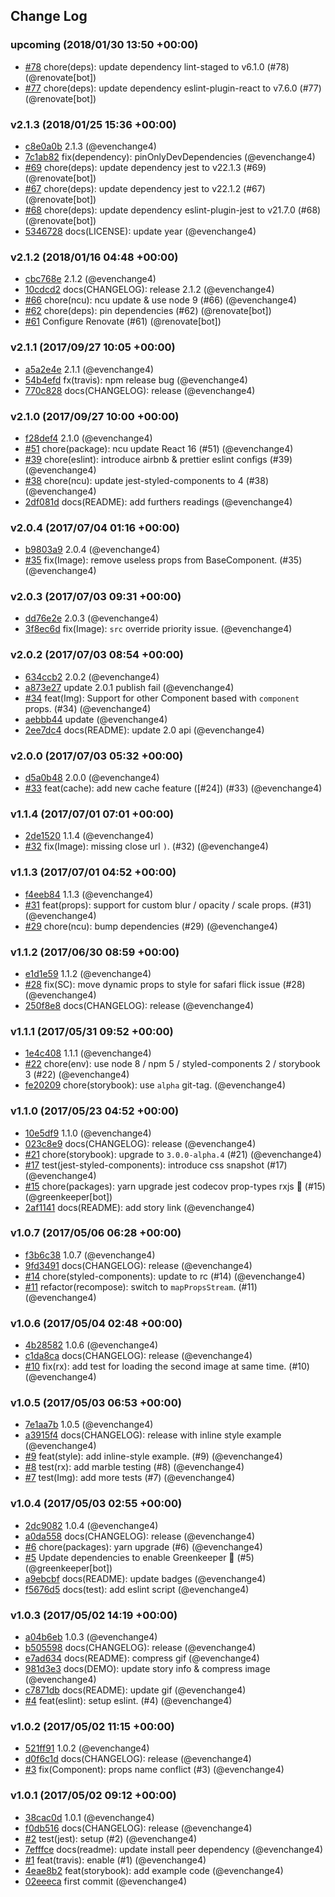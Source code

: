 ## Change Log

### upcoming (2018/01/30 13:50 +00:00)

* [#78](https://github.com/evenchange4/react-progressive-bg-image/pull/78) chore(deps): update dependency lint-staged to v6.1.0 (#78) (@renovate[bot])
* [#77](https://github.com/evenchange4/react-progressive-bg-image/pull/77) chore(deps): update dependency eslint-plugin-react to v7.6.0 (#77) (@renovate[bot])

### v2.1.3 (2018/01/25 15:36 +00:00)

* [c8e0a0b](https://github.com/evenchange4/react-progressive-bg-image/commit/c8e0a0bcc237c0612e2e38f5e804f198bf75e1fe) 2.1.3 (@evenchange4)
* [7c1ab82](https://github.com/evenchange4/react-progressive-bg-image/commit/7c1ab82cdb993ab3c039f01c54d7bf87378f5c1c) fix(dependency): pinOnlyDevDependencies (@evenchange4)
* [#69](https://github.com/evenchange4/react-progressive-bg-image/pull/69) chore(deps): update dependency jest to v22.1.3 (#69) (@renovate[bot])
* [#67](https://github.com/evenchange4/react-progressive-bg-image/pull/67) chore(deps): update dependency jest to v22.1.2 (#67) (@renovate[bot])
* [#68](https://github.com/evenchange4/react-progressive-bg-image/pull/68) chore(deps): update dependency eslint-plugin-jest to v21.7.0 (#68) (@renovate[bot])
* [5346728](https://github.com/evenchange4/react-progressive-bg-image/commit/53467283a870ce35216adfdaa891339358396e9d) docs(LICENSE): update year (@evenchange4)

### v2.1.2 (2018/01/16 04:48 +00:00)

* [cbc768e](https://github.com/evenchange4/react-progressive-bg-image/commit/cbc768eb09152b79fa5d0895371e24c8f9e8b49f) 2.1.2 (@evenchange4)
* [10cdcd2](https://github.com/evenchange4/react-progressive-bg-image/commit/10cdcd2d863816ef4890d350bbb96dae723ff87c) docs(CHANGELOG): release 2.1.2 (@evenchange4)
* [#66](https://github.com/evenchange4/react-progressive-bg-image/pull/66) chore(ncu): ncu update & use node 9 (#66) (@evenchange4)
* [#62](https://github.com/evenchange4/react-progressive-bg-image/pull/62) chore(deps): pin dependencies (#62) (@renovate[bot])
* [#61](https://github.com/evenchange4/react-progressive-bg-image/pull/61) Configure Renovate (#61) (@renovate[bot])

### v2.1.1 (2017/09/27 10:05 +00:00)

* [a5a2e4e](https://github.com/evenchange4/react-progressive-bg-image/commit/a5a2e4eab7d7b3922139528e0df6045ef722ad43) 2.1.1 (@evenchange4)
* [54b4efd](https://github.com/evenchange4/react-progressive-bg-image/commit/54b4efdff6f173e138c23b185794391cb63224b4) fx(travis): npm release bug (@evenchange4)
* [770c828](https://github.com/evenchange4/react-progressive-bg-image/commit/770c82888fa6a629668a7a862243e981b0300acb) docs(CHANGELOG): release (@evenchange4)

### v2.1.0 (2017/09/27 10:00 +00:00)

* [f28def4](https://github.com/evenchange4/react-progressive-bg-image/commit/f28def419dafcbb2bc5f3b625e167e02ccb9519a) 2.1.0 (@evenchange4)
* [#51](https://github.com/evenchange4/react-progressive-bg-image/pull/51) chore(package): ncu update React 16 (#51) (@evenchange4)
* [#39](https://github.com/evenchange4/react-progressive-bg-image/pull/39) chore(eslint): introduce airbnb & prettier eslint configs (#39) (@evenchange4)
* [#38](https://github.com/evenchange4/react-progressive-bg-image/pull/38) chore(ncu): update jest-styled-components to 4 (#38) (@evenchange4)
* [2df081d](https://github.com/evenchange4/react-progressive-bg-image/commit/2df081dac1da9b20ac7b9bc486e3a08788404e86) docs(README): add furthers readings (@evenchange4)

### v2.0.4 (2017/07/04 01:16 +00:00)

* [b9803a9](https://github.com/evenchange4/react-progressive-bg-image/commit/b9803a9d054da4697825f6b1078efe10a9e3a5b7) 2.0.4 (@evenchange4)
* [#35](https://github.com/evenchange4/react-progressive-bg-image/pull/35) fix(Image): remove useless props from BaseComponent. (#35) (@evenchange4)

### v2.0.3 (2017/07/03 09:31 +00:00)

* [dd76e2e](https://github.com/evenchange4/react-progressive-bg-image/commit/dd76e2edf53176ea6b7768c706d81319a98dcdbb) 2.0.3 (@evenchange4)
* [3f8ec6d](https://github.com/evenchange4/react-progressive-bg-image/commit/3f8ec6d36bf1d58e846ed614f0ab604f7987c4d3) fix(Image): `src` override priority issue. (@evenchange4)

### v2.0.2 (2017/07/03 08:54 +00:00)

* [634ccb2](https://github.com/evenchange4/react-progressive-bg-image/commit/634ccb20d02bb0e8035afc1d10fcde5924a7e298) 2.0.2 (@evenchange4)
* [a873e27](https://github.com/evenchange4/react-progressive-bg-image/commit/a873e278ece2144bc07d380f6edab5c1435870dd) update 2.0.1 publish fail (@evenchange4)
* [#34](https://github.com/evenchange4/react-progressive-bg-image/pull/34) feat(Img): Support for other Component based with `component` props. (#34) (@evenchange4)
* [aebbb44](https://github.com/evenchange4/react-progressive-bg-image/commit/aebbb44a12581863bfa2be45565e62b1bd70ce2b) update (@evenchange4)
* [2ee7dc4](https://github.com/evenchange4/react-progressive-bg-image/commit/2ee7dc4f86b26b8a9e6d80b2dcb303d09f7e6436) docs(README): update 2.0 api (@evenchange4)

### v2.0.0 (2017/07/03 05:32 +00:00)

* [d5a0b48](https://github.com/evenchange4/react-progressive-bg-image/commit/d5a0b485934ca971a35de5088d404c4b4fdaea6f) 2.0.0 (@evenchange4)
* [#33](https://github.com/evenchange4/react-progressive-bg-image/pull/33) feat(cache): add new cache feature ([#24]) (#33) (@evenchange4)

### v1.1.4 (2017/07/01 07:01 +00:00)

* [2de1520](https://github.com/evenchange4/react-progressive-bg-image/commit/2de1520a67189fd0ca56320410dd89ed14595379) 1.1.4 (@evenchange4)
* [#32](https://github.com/evenchange4/react-progressive-bg-image/pull/32) fix(Image): missing close url `)`. (#32) (@evenchange4)

### v1.1.3 (2017/07/01 04:52 +00:00)

* [f4eeb84](https://github.com/evenchange4/react-progressive-bg-image/commit/f4eeb84a678c54b14622ba6969786df370f02e46) 1.1.3 (@evenchange4)
* [#31](https://github.com/evenchange4/react-progressive-bg-image/pull/31) feat(props): support for custom blur / opacity / scale props. (#31) (@evenchange4)
* [#29](https://github.com/evenchange4/react-progressive-bg-image/pull/29) chore(ncu): bump dependencies (#29) (@evenchange4)

### v1.1.2 (2017/06/30 08:59 +00:00)

* [e1d1e59](https://github.com/evenchange4/react-progressive-bg-image/commit/e1d1e597534bcb8343a9e151b140bfe8fdb87fc6) 1.1.2 (@evenchange4)
* [#28](https://github.com/evenchange4/react-progressive-bg-image/pull/28) fix(SC): move dynamic props to style for safari flick issue (#28) (@evenchange4)
* [250f8e8](https://github.com/evenchange4/react-progressive-bg-image/commit/250f8e837bbc7e6fc538d6f2cab1dd4dda56d7ae) docs(CHANGELOG): release (@evenchange4)

### v1.1.1 (2017/05/31 09:52 +00:00)

* [1e4c408](https://github.com/evenchange4/react-progressive-bg-image/commit/1e4c4083bf39e30905fba25d9944f0d373c27eb2) 1.1.1 (@evenchange4)
* [#22](https://github.com/evenchange4/react-progressive-bg-image/pull/22) chore(env): use node 8 / npm 5 / styled-components 2 / storybook 3 (#22) (@evenchange4)
* [fe20209](https://github.com/evenchange4/react-progressive-bg-image/commit/fe202091920108ee1b8ed40dadb70dc62e7a21da) chore(storybook): use `alpha` git-tag. (@evenchange4)

### v1.1.0 (2017/05/23 04:52 +00:00)

* [10e5df9](https://github.com/evenchange4/react-progressive-bg-image/commit/10e5df9998565615bd3a8b7912fd686e1b9a3ed9) 1.1.0 (@evenchange4)
* [023c8e9](https://github.com/evenchange4/react-progressive-bg-image/commit/023c8e992869614ca6504b76abfd4f7a8bf959f4) docs(CHANGELOG): release (@evenchange4)
* [#21](https://github.com/evenchange4/react-progressive-bg-image/pull/21) chore(storybook): upgrade to `3.0.0-alpha.4` (#21) (@evenchange4)
* [#17](https://github.com/evenchange4/react-progressive-bg-image/pull/17) test(jest-styled-components): introduce css snapshot (#17) (@evenchange4)
* [#15](https://github.com/evenchange4/react-progressive-bg-image/pull/15) chore(packages): yarn upgrade jest codecov prop-types rxjs 🚀 (#15) (@greenkeeper[bot])
* [2af1141](https://github.com/evenchange4/react-progressive-bg-image/commit/2af114171bc01510f752d746388234341ce63663) docs(README): add story link (@evenchange4)

### v1.0.7 (2017/05/06 06:28 +00:00)

* [f3b6c38](https://github.com/evenchange4/react-progressive-bg-image/commit/f3b6c385f157074eb0cb137e74832e3215b14351) 1.0.7 (@evenchange4)
* [9fd3491](https://github.com/evenchange4/react-progressive-bg-image/commit/9fd34918cebf9697cfec3407a110511261c40a3e) docs(CHANGELOG): release (@evenchange4)
* [#14](https://github.com/evenchange4/react-progressive-bg-image/pull/14) chore(styled-components): update to rc (#14) (@evenchange4)
* [#11](https://github.com/evenchange4/react-progressive-bg-image/pull/11) refactor(recompose): switch to `mapPropsStream`. (#11) (@evenchange4)

### v1.0.6 (2017/05/04 02:48 +00:00)

* [4b28582](https://github.com/evenchange4/react-progressive-bg-image/commit/4b28582b6638906de49de3247a176481af65625c) 1.0.6 (@evenchange4)
* [c1da8ca](https://github.com/evenchange4/react-progressive-bg-image/commit/c1da8cab30bf5c28d1883623bdd2f8d12f2443e3) docs(CHANGELOG): release (@evenchange4)
* [#10](https://github.com/evenchange4/react-progressive-bg-image/pull/10) fix(rx): add test for loading the second image at same time. (#10) (@evenchange4)

### v1.0.5 (2017/05/03 06:53 +00:00)

* [7e1aa7b](https://github.com/evenchange4/react-progressive-bg-image/commit/7e1aa7b7cad98b8cb527ab34b3541f1f3509610b) 1.0.5 (@evenchange4)
* [a3915f4](https://github.com/evenchange4/react-progressive-bg-image/commit/a3915f4b1f687d050ab234a516e1334a97a4b64f) docs(CHANGELOG): release with inline style example (@evenchange4)
* [#9](https://github.com/evenchange4/react-progressive-bg-image/pull/9) feat(style): add inline-style example. (#9) (@evenchange4)
* [#8](https://github.com/evenchange4/react-progressive-bg-image/pull/8) test(rx): add marble testing (#8) (@evenchange4)
* [#7](https://github.com/evenchange4/react-progressive-bg-image/pull/7) test(Img): add more tests (#7) (@evenchange4)

### v1.0.4 (2017/05/03 02:55 +00:00)

* [2dc9082](https://github.com/evenchange4/react-progressive-bg-image/commit/2dc908234d5af9a0b454033244c17ace90a3968d) 1.0.4 (@evenchange4)
* [a0da558](https://github.com/evenchange4/react-progressive-bg-image/commit/a0da5582fa372de0abee0f30ee3cbd2d75992e41) docs(CHANGELOG): release (@evenchange4)
* [#6](https://github.com/evenchange4/react-progressive-bg-image/pull/6) chore(packages): yarn upgrade (#6) (@evenchange4)
* [#5](https://github.com/evenchange4/react-progressive-bg-image/pull/5) Update dependencies to enable Greenkeeper 🌴 (#5) (@greenkeeper[bot])
* [a9ebcbf](https://github.com/evenchange4/react-progressive-bg-image/commit/a9ebcbf826f957e42991a55b55d042f68c3d6ae1) docs(README): update badges (@evenchange4)
* [f5676d5](https://github.com/evenchange4/react-progressive-bg-image/commit/f5676d5cad54171c87e9e42f9bc57f1479363c7b) docs(test): add eslint script (@evenchange4)

### v1.0.3 (2017/05/02 14:19 +00:00)

* [a04b6eb](https://github.com/evenchange4/react-progressive-bg-image/commit/a04b6eb23105572c72a0b2a9b77baa0b8d9885c6) 1.0.3 (@evenchange4)
* [b505598](https://github.com/evenchange4/react-progressive-bg-image/commit/b505598412a22f3c4f279f5b4d8dceefe6b9df1b) docs(CHANGELOG): release (@evenchange4)
* [e7ad634](https://github.com/evenchange4/react-progressive-bg-image/commit/e7ad634f51b82e0e0d13bd14a902191a23f98373) docs(README): compress gif (@evenchange4)
* [981d3e3](https://github.com/evenchange4/react-progressive-bg-image/commit/981d3e3a4b1664d5f1c5f31d0db96c747b6d39c0) docs(DEMO): update story info & compress image (@evenchange4)
* [c7871db](https://github.com/evenchange4/react-progressive-bg-image/commit/c7871dbcd4ec09f5d399b0ef6988e7814b697c5b) docs(README): update gif (@evenchange4)
* [#4](https://github.com/evenchange4/react-progressive-bg-image/pull/4) feat(eslint): setup eslint. (#4) (@evenchange4)

### v1.0.2 (2017/05/02 11:15 +00:00)

* [521ff91](https://github.com/evenchange4/react-progressive-bg-image/commit/521ff91ffde601d6d612f93d7270873d569788c1) 1.0.2 (@evenchange4)
* [d0f6c1d](https://github.com/evenchange4/react-progressive-bg-image/commit/d0f6c1d0c51304250e0490acc14838c4ea02a829) docs(CHANGELOG): release (@evenchange4)
* [#3](https://github.com/evenchange4/react-progressive-bg-image/pull/3) fix(Component): props name conflict (#3) (@evenchange4)

### v1.0.1 (2017/05/02 09:12 +00:00)

* [38cac0d](https://github.com/evenchange4/react-progressive-bg-image/commit/38cac0d4205bb878fb50d97184f5c2a51ef4d853) 1.0.1 (@evenchange4)
* [f0db516](https://github.com/evenchange4/react-progressive-bg-image/commit/f0db516b41de2b1593fd25f69c1e388ef4f090e3) docs(CHANGELOG): release (@evenchange4)
* [#2](https://github.com/evenchange4/react-progressive-bg-image/pull/2) test(jest): setup (#2) (@evenchange4)
* [7efffce](https://github.com/evenchange4/react-progressive-bg-image/commit/7efffceaae86e47521cdd5fcdd475f7ff5c8f463) docs(readme): update install peer dependency (@evenchange4)
* [#1](https://github.com/evenchange4/react-progressive-bg-image/pull/1) feat(travis): enable (#1) (@evenchange4)
* [4eae8b2](https://github.com/evenchange4/react-progressive-bg-image/commit/4eae8b2ab6fa3c4f562613e64d8e5b0b1e35ac68) feat(storybook): add example code (@evenchange4)
* [02eeeca](https://github.com/evenchange4/react-progressive-bg-image/commit/02eeecaf2f75372036fbb8768c39f7ec3bfe883c) first commit (@evenchange4)
